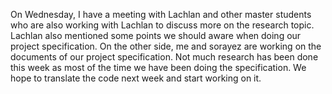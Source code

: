 On Wednesday, I have a meeting with Lachlan and other master students who are also working with Lachlan to discuss more on the
research topic. Lachlan also mentioned some points we should aware when doing our project specification. On the other side, me and sorayez are working on the documents of our project specification. Not much research has been done this week as most of the time we have been doing the specification. We hope to translate the code next week and start working on it.
